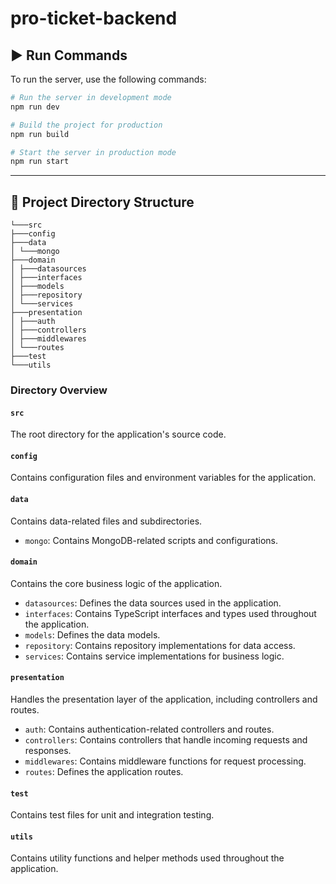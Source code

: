 # pro-ticket-backend

## ▶️ Run Commands

To run the server, use the following commands:

```bash
# Run the server in development mode
npm run dev

# Build the project for production
npm run build

# Start the server in production mode
npm run start

```

---

## 📁 Project Directory Structure

```
└───src
├───config
├───data
│ └───mongo
├───domain
│ ├───datasources
│ ├───interfaces
│ ├───models
│ ├───repository
│ └───services
├───presentation
│ ├───auth
│ ├───controllers
│ ├───middlewares
│ └───routes
├───test
└───utils
```

### Directory Overview

#### `src`

The root directory for the application's source code.

#### `config`

Contains configuration files and environment variables for the application.

#### `data`

Contains data-related files and subdirectories.

- `mongo`: Contains MongoDB-related scripts and configurations.

#### `domain`

Contains the core business logic of the application.

- `datasources`: Defines the data sources used in the application.
- `interfaces`: Contains TypeScript interfaces and types used throughout the application.
- `models`: Defines the data models.
- `repository`: Contains repository implementations for data access.
- `services`: Contains service implementations for business logic.

#### `presentation`

Handles the presentation layer of the application, including controllers and routes.

- `auth`: Contains authentication-related controllers and routes.
- `controllers`: Contains controllers that handle incoming requests and responses.
- `middlewares`: Contains middleware functions for request processing.
- `routes`: Defines the application routes.

#### `test`

Contains test files for unit and integration testing.

#### `utils`

Contains utility functions and helper methods used throughout the application.
